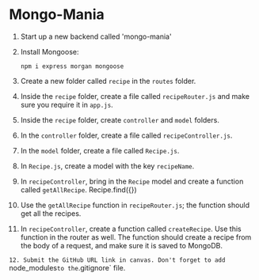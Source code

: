 # Mongo-Mania

1. Start up a new backend called 'mongo-mania'

2. Install Mongoose:

    ```
    npm i express morgan mongoose
    ```

3. Create a new folder called `recipe` in the `routes` folder.

4. Inside the `recipe` folder, create a file called `recipeRouter.js` and make sure you require it in `app.js`.

5. Inside the `recipe` folder, create `controller` and `model` folders.

6. In the `controller` folder, create a file called `recipeController.js`.

7. In the `model` folder, create a file called `Recipe.js`.

8. In `Recipe.js`, create a model with the key `recipeName`.

9. In `recipeController`, bring in the `Recipe` model and create a function called `getAllRecipe`. Recipe.find({})

10. Use the `getAllRecipe` function in `recipeRouter.js`; the function should get all the recipes.

11. In `recipeController`, create a function called `createRecipe`. Use this function in the router as well. The function should create a recipe from the body of a request, and make sure it is saved to MongoDB.

`12. Submit the GitHub URL link in canvas. Don't forget to add `node_modules` to the `.gitignore` file.


